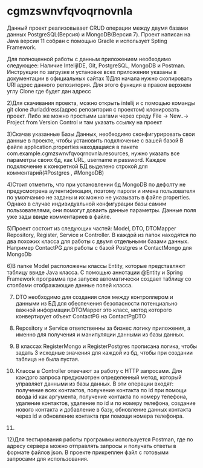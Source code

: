 # cgmzswnvfqvoqrnovnla
Данный проект реализовывает CRUD операции между двумя базами данных PostgreSQL(Версия) и MongoDB(Версия 7). Проект написан на Java версии 11 собран с помощью Gradle и использует Spting Framework.

Для полноценной работы с данным приложением необходимо следующее: Наличие IntelijIDE, Git, PostgreSQL, MongoDB и Postman. Инструкции по загрузке и установке всех приложении указаны в документации в официальных сайтах
1)Для начала нужно скопировать URl адрес данного репозитория. Для этого функция в правом верхнем углу Clone где будет дан адресс

2)Для скачивания проекта, можно открыть intelij и с помощью команды git clone #urladdress(адрес репозитория с проектом) клонировать проект. Либо же можно простыми шагами через среду File -> New..-> Project from Version Control и там указать ссылку на проект

3)Скачав указанные Базы Данных, необходимо сконфигурировать свои данные в проекте, чтобы установить подключение с вашей базой
В файле application.properties находащаяся в пакете com.example.cgmzswnvfqvoqrnovnla.resources, нужно указать все параметры своих бд, как URL, username и password. Каждое подключение к конкретной БД выделено строкой для комментарий(#Postgres , #MongoDB)

4)Стоит отметить, что при установлении бд MongoDB по дефолту не предусмотрена аутентификация, поэтому пароли и имена пользователя по умолчанию не заданы и их можно не указывать в файле properties. Однако в случае индивидуальной конфигурации базы самим пользователями, они помогут доваить данные параметры. Данные поля уже зады ввиде комментариев в файле.

5)Проект состоит из следующих частей: Model, DTO, DTOMapper Repository, Register, Service и Controller. В каждой из папок находятся по два похожих класса для работы с двумя отдельными базами данных. Например ContactPG для работы с базой Postgres и ContactMongo для MongoDb

6)В папке Model расположены классы Entity, которые представляют таблицу ввиде Java класса. С помощью аннотации @Entity и Spring Framework программа при запуске автоматически создает таблицу со столбами отображающие данные полей класса.

7) DTO необходимо для создания слоя между контроллером и данными из БД для обеспечения безопасности потенциально важной информации.DTOMapper это класс, метод которого конвертирует объект ContactPG на ContactPgDTO
8) Repository и Service ответственны за бизнес логику приложения, а именно для получения и манипуляции данными из базы данных.
   
10) В классах RegisterMongo и RegisterPostgres прописана логика, чтобы задать 3 исходные значения для каждой из бд, чтобы при создании таблица не была пустая.
    
11) Классы в Сontroller отвечают за работу с HTTP запросами. Для каждого запроса предусмотрен определенный метод, который управляет данными из базы данных. В эти операции входят: получение всех контактов, получение контакта по id при помощи ввода id как аргумента, получение контакта по номеру телефона, удаление контактов, удаление по id и по номеру телефона, создание нового контакта и добавление в базу, обновление данных контакта через id и обновление контакта при помощи номера телефонра.
12) 
12)Для тестирования работы программы используется Postman, где по адресу сервера можно отправлять запросы и получать ответы в формате файлов json. В проекте прикреплен файл с готовыми запросами для использования.
